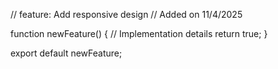 // feature: Add responsive design
// Added on 11/4/2025

function newFeature() {
  // Implementation details
  return true;
}

export default newFeature;